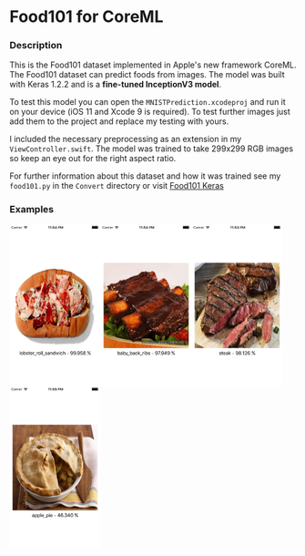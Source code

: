 # Food101 for CoreML

### Description
This is the Food101 dataset implemented in Apple's new framework CoreML. The Food101 dataset can predict foods from images. The model was built with Keras 1.2.2 and is a **fine-tuned InceptionV3 model**.

To test this model you can open the `MNISTPrediction.xcodeproj` and run it on your device (iOS 11 and Xcode 9 is required). To test further images just add them to the project and replace my testing with yours.

I included the necessary preprocessing as an extension in my `ViewController.swift`. The model was trained to take 299x299 RGB images so keep an eye out for the right aspect ratio.

For further information about this dataset and how it was trained see my `food101.py` in the `Convert` directory or visit [Food101 Keras](https://github.com/stratospark/food-101-keras)

### Examples

<img src="lobster-screen.png" align="left" width="160">
<img src="ribs-screen.png" align="left" width="160">
<img src="steak-screen.png" align="left" width="160">
<img src="applepie-screen.png" align="left" width="160">
